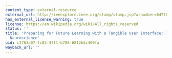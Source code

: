 ```yaml
---
content_type: external-resource
external_url: http://ieeexplore.ieee.org/stamp/stamp.jsp?arnumber=6477032
has_external_license_warning: true
license: https://en.wikipedia.org/wiki/All_rights_reserved
status: ''
title: 'Preparing for Future Learning with a Tangible User Interface: The Case of
  Neuroscience'
uid: c1763a07-fc83-47f1-b788-6812b5c400fa
wayback_url: ''
---
```

